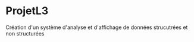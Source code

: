 ProjetL3
========

Création d'un système d'analyse et d'affichage de données strucutrées et non structurées  

